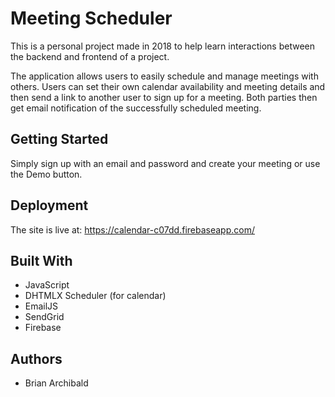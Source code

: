 # Meeting Scheduler

This is a personal project made in 2018 to help learn interactions between the backend and frontend of a project.

The application allows users to easily schedule and manage meetings with others.  Users can set their own calendar availability and meeting details and then send a link to another user to sign up for a meeting.  Both parties then get email notification of the successfully scheduled meeting.

## Getting Started

Simply sign up with an email and password and create your meeting or use the Demo button.

## Deployment

The site is live at: https://calendar-c07dd.firebaseapp.com/

## Built With

* JavaScript
* DHTMLX Scheduler (for calendar)
* EmailJS
* SendGrid
* Firebase

## Authors

* Brian Archibald

